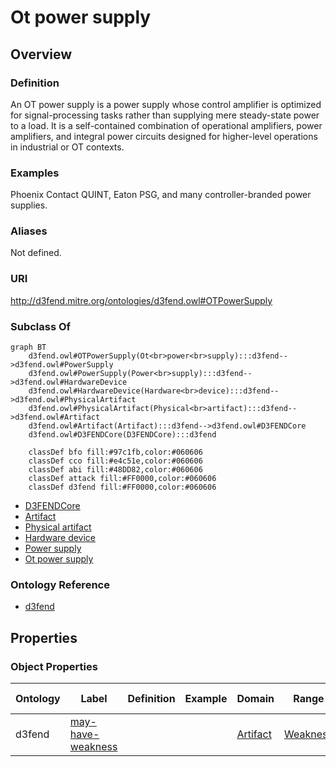 # Ot power supply

## Overview

### Definition
An OT power supply is a power supply whose control amplifier is optimized for signal-processing tasks rather than supplying mere steady-state power to a load. It is a self-contained combination of operational amplifiers, power amplifiers, and integral power circuits designed for higher-level operations in industrial or OT contexts.

### Examples
Phoenix Contact QUINT, Eaton PSG, and many controller-branded power supplies.

### Aliases
Not defined.

### URI
http://d3fend.mitre.org/ontologies/d3fend.owl#OTPowerSupply

### Subclass Of
```mermaid
graph BT
    d3fend.owl#OTPowerSupply(Ot<br>power<br>supply):::d3fend-->d3fend.owl#PowerSupply
    d3fend.owl#PowerSupply(Power<br>supply):::d3fend-->d3fend.owl#HardwareDevice
    d3fend.owl#HardwareDevice(Hardware<br>device):::d3fend-->d3fend.owl#PhysicalArtifact
    d3fend.owl#PhysicalArtifact(Physical<br>artifact):::d3fend-->d3fend.owl#Artifact
    d3fend.owl#Artifact(Artifact):::d3fend-->d3fend.owl#D3FENDCore
    d3fend.owl#D3FENDCore(D3FENDCore):::d3fend
    
    classDef bfo fill:#97c1fb,color:#060606
    classDef cco fill:#e4c51e,color:#060606
    classDef abi fill:#48DD82,color:#060606
    classDef attack fill:#FF0000,color:#060606
    classDef d3fend fill:#FF0000,color:#060606
```

- [D3FENDCore](/docs/ontology/reference/model/D3FENDCore/D3FENDCore.md)
- [Artifact](/docs/ontology/reference/model/D3FENDCore/Artifact/Artifact.md)
- [Physical artifact](/docs/ontology/reference/model/D3FENDCore/Artifact/Physical%20artifact/Physical%20artifact.md)
- [Hardware device](/docs/ontology/reference/model/D3FENDCore/Artifact/Physical%20artifact/Hardware%20device/Hardware%20device.md)
- [Power supply](/docs/ontology/reference/model/D3FENDCore/Artifact/Physical%20artifact/Hardware%20device/Power%20supply/Power%20supply.md)
- [Ot power supply](/docs/ontology/reference/model/D3FENDCore/Artifact/Physical%20artifact/Hardware%20device/Power%20supply/Ot%20power%20supply/Ot%20power%20supply.md)


### Ontology Reference
- [d3fend](http://d3fend.mitre.org/ontologies/d3fend.owl#)

## Properties
### Object Properties
| Ontology | Label | Definition | Example | Domain | Range | Inverse Of |
|----------|-------|------------|---------|--------|-------|------------|
| d3fend | [may-have-weakness](http://d3fend.mitre.org/ontologies/d3fend.owl#may-have-weakness) |  |  | [Artifact](/docs/ontology/reference/model/D3FENDCore/Artifact/Artifact.md) | [Weakness](/docs/ontology/reference/model/D3FENDCore/Weakness/Weakness.md) | []() |

